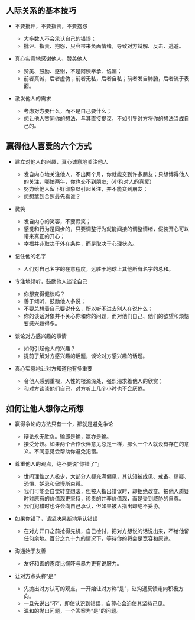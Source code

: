 ## 人际关系的基本技巧

- 不要批评，不要指责，不要抱怨
  - 大多数人不会承认自己的错误；
  - 批评、指责、抱怨，只会带来负面情绪，导致对方辩解、反击、逃避。

- 真心实意地感谢他人、赞美他人
  - 赞美、鼓励、感谢，不是阿谀奉承、谄媚；
  - 前者真诚，后者虚伪；前者无私，后者自私；前者发自肺腑，后者流于表面。

- 激发他人的需求
  - 考虑对方要什么，而不是自己要什么；
  - 想让他人赞同你的想法，与其直接提议，不如引导对方将你的想法当成自己的。

## 赢得他人喜爱的六个方式

- 建立对他人的兴趣，真心诚意地关注他人
  - 发自内心地关注他人，不出两个月，你就能交到许多朋友；只想博得他人的关注，哪怕两年，你也交不到朋友;（小狗对人的喜爱）
  - 努力给他人留下好印象以引起关注，并不能交到朋友；
  - 想想拿到合照最先看谁？

- 微笑
  - 发自内心的笑容，不要假笑；
  - 感觉和行为是同步的，只要调整行为就能间接的调整情绪，假装开心可以带来真正的开心；
  - 幸福并非取决于外在条件，而是取决于心理状态。

- 记住他的名字
  - 人们对自己名字的在意程度，远胜于地球上其他所有名字的总和。

- 专注地倾听，鼓励他人谈论自己
  - 你想变得健谈吗？
  - 善于倾听，鼓励他人多说；
  - 不要总想着自己要说什么，所以听不进去别人在说什么；
  - 你的谈话对象并不关心你和你的问题，而对他们自己、他们的欲望和烦恼要感兴趣得多。

- 谈论对方感兴趣的事情
  - 如何引起他人的兴趣？
  - 提前了解对方感兴趣的话题，谈论对方感兴趣的话题。

- 真心实意地让对方知道他有多重要
  - 令他人感到重视，人性的根源深处，强烈渴求着他人的欣赏；
  - 和对方谈谈他们自己，对方听上几个小时也不会厌倦。

## 如何让他人想你之所想

- 赢得争论的方法只有一个，那就是避免争论
  - 辩论永无胜负。输即是输，赢亦是输。
  - 接受分歧。如果两个合作伙伴意见总是一样，那么一个人就没有存在的意义。不同意见会帮助你避免犯错。

- 尊重他人的观点，绝不要说“你错了”​」
  - 世间理性之人极少，大部分人都充满偏见，其认知被成见、戒备、猜疑、恐惧、妒忌和傲慢所束缚。
  - 我们可能会自觉转变想法，但被人指出错误时，却拒绝改变。被他人质疑时对原有的价值观更坚持，珍贵的并非价值观，而是受到威胁的自尊。
  - 我们犯错时也许会向自己承认，但如果被人指出却绝不妥协。

- 如果你错了，请坚决果断地承认错误
  - 在对方开口之前抢得先机，自己检讨，把对方想说的话说出来，不给他留任何余地。百分之九十九的情况下，等待你的将会是宽容和原谅。

- 沟通始于友善
  - 友好和善的态度比恫吓与暴力更有说服力。

- 让对方点头称“是”​
  - 先抛出对方认可的观点，一开始让对方称“是”，让沟通反馈走向积极方向。
  - 一旦先说出“不”，即使认识到错误，自尊心会迫使其坚持己见。
  - 温和的抛出问题，一个答案为“是”的问题。